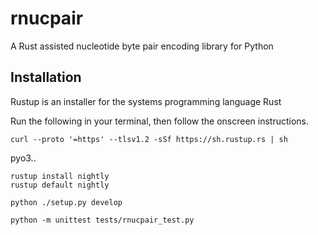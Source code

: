 # rnucpair
A Rust assisted nucleotide byte pair encoding library for Python

## Installation

Rustup is an installer for the systems programming language Rust 

Run the following in your terminal, then follow the onscreen instructions.

```
curl --proto '=https' --tlsv1.2 -sSf https://sh.rustup.rs | sh
```

pyo3..

```
rustup install nightly  
rustup default nightly
```

```
python ./setup.py develop
```

```
python -m unittest tests/rnucpair_test.py
```
